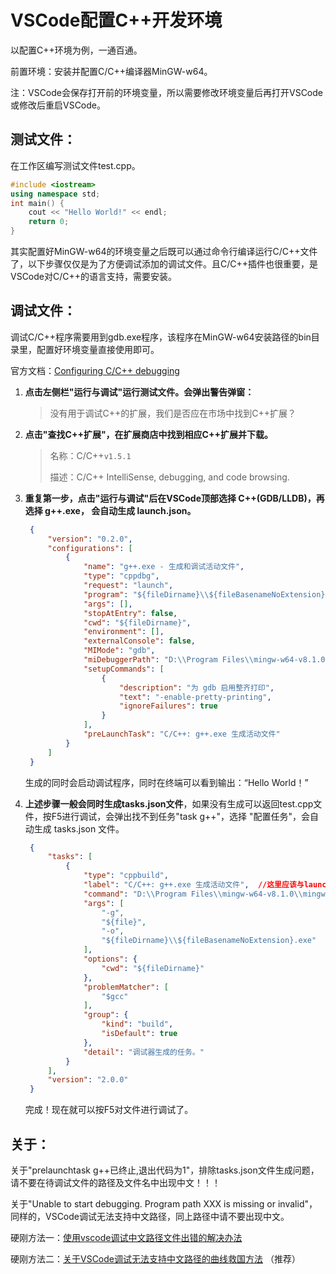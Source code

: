 # VSCode配置C++开发环境



以配置C++环境为例，一通百通。

前置环境：安装并配置C/C++编译器MinGW-w64。

注：VSCode会保存打开前的环境变量，所以需要修改环境变量后再打开VSCode或修改后重启VSCode。

## 测试文件：

在工作区编写测试文件test.cpp。

```C++
#include <iostream>
using namespace std;
int main() {
    cout << "Hello World!" << endl;
    return 0;
}
```

其实配置好MinGW-w64的环境变量之后既可以通过命令行编译运行C/C++文件了，以下步骤仅仅是为了方便调试添加的调试文件。且C/C++插件也很重要，是VSCode对C/C++的语言支持，需要安装。

## 调试文件：

调试C/C++程序需要用到gdb.exe程序，该程序在MinGW-w64安装路径的bin目录里，配置好环境变量直接使用即可。

官方文档：[Configuring C/C++ debugging](https://code.visualstudio.com/docs/cpp/launch-json-reference)

1. **点击左侧栏"运行与调试"运行测试文件。会弹出警告弹窗：**

   > 没有用于调试C++的扩展，我们是否应在市场中找到C++扩展？



2. **点击"查找C++扩展"，在扩展商店中找到相应C++扩展并下载。**

   > 名称：C/C++`v1.5.1`
   >
   > 描述：C/C++ IntelliSense, debugging, and code browsing.



3. **重复第一步，点击"运行与调试"后在VSCode顶部选择 C++(GDB/LLDB)，再选择 g++.exe， 会自动生成 launch.json。**

   ```json
    {
        "version": "0.2.0",
        "configurations": [
            {
                "name": "g++.exe - 生成和调试活动文件",
                "type": "cppdbg",
                "request": "launch",
                "program": "${fileDirname}\\${fileBasenameNoExtension}.exe",
                "args": [],
                "stopAtEntry": false,
                "cwd": "${fileDirname}",
                "environment": [],
                "externalConsole": false,
                "MIMode": "gdb",
                "miDebuggerPath": "D:\\Program Files\\mingw-w64-v8.1.0\\mingw64\\bin\\gdb.exe",
                "setupCommands": [
                    {
                        "description": "为 gdb 启用整齐打印",
                        "text": "-enable-pretty-printing",
                        "ignoreFailures": true
                    }
                ],
                "preLaunchTask": "C/C++: g++.exe 生成活动文件"
            }
        ]
    }
   ```

   生成的同时会启动调试程序，同时在终端可以看到输出：“Hello World！”

   

4. **上述步骤一般会同时生成tasks.json文件**，如果没有生成可以返回test.cpp文件，按F5进行调试，会弹出找不到任务"task g++"，选择 "配置任务"，会自动生成 tasks.json 文件。

   ```json
    {
        "tasks": [
            {
                "type": "cppbuild",
                "label": "C/C++: g++.exe 生成活动文件",  //这里应该与launch.json的preLaunchTask保持一致
                "command": "D:\\Program Files\\mingw-w64-v8.1.0\\mingw64\\bin\\g++.exe",
                "args": [
                    "-g",
                    "${file}",
                    "-o",
                    "${fileDirname}\\${fileBasenameNoExtension}.exe"
                ],
                "options": {
                    "cwd": "${fileDirname}"
                },
                "problemMatcher": [
                    "$gcc"
                ],
                "group": {
                    "kind": "build",
                    "isDefault": true
                },
                "detail": "调试器生成的任务。"
            }
        ],
        "version": "2.0.0"
    }
   ```

   完成！现在就可以按F5对文件进行调试了。



## 关于：

关于"prelaunchtask g++已终止,退出代码为1"，排除tasks.json文件生成问题，请不要在待调试文件的路径及文件名中出现中文！！！

关于"Unable to start debugging. Program path XXX is missing or invalid"，同样的，VSCode调试无法支持中文路径，同上路径中请不要出现中文。

硬刚方法一：[使用vscode调试中文路径文件出错的解决办法](https://blog.csdn.net/xdfsa/article/details/105174254)

硬刚方法二：[关于VSCode调试无法支持中文路径的曲线救国方法](https://blog.csdn.net/weixin_42067548/article/details/108304307) （推荐）


